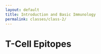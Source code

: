 ```yaml
---
layout: default
title: Introduction and Basic Immunology
permalink: classes/class-2/
---
```


# T-Cell Epitopes